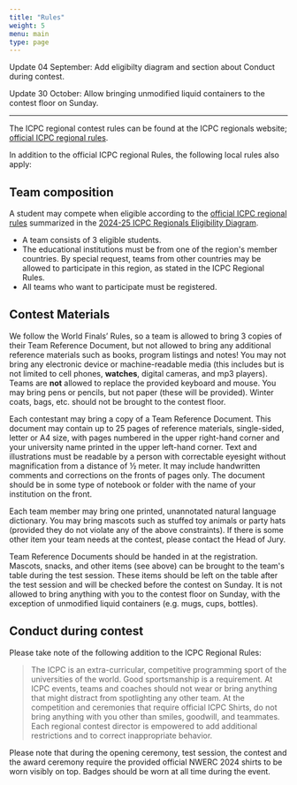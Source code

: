 ```yaml
---
title: "Rules"
weight: 5
menu: main
type: page
---
```

Update 04 September: Add eligibilty diagram and section about Conduct during contest.

Update 30 October: Allow bringing unmodified liquid containers to the contest floor on Sunday.

---

The ICPC regional contest rules can be found at the ICPC regionals website; [official ICPC regional rules](https://icpc.global/regionals/rules).

In addition to the official ICPC regional Rules, the following local rules also apply:

## Team composition
A student may compete when eligible according to the [official ICPC regional rules](https://icpc.global/regionals/rules) summarized in the [2024-25 ICPC Regionals Eligibility Diagram](https://drive.google.com/file/d/1cFXF7ZKNP72ZZrq3yVIrREdk-snse1aX/view).

* A team consists of 3 eligible students.
* The educational institutions must be from one of the region's member countries. By special request, teams from other countries may be allowed to participate in this region, as stated in the ICPC Regional Rules.
* All teams who want to participate must be registered.


## Contest Materials
We follow the World Finals’ Rules, so a team is allowed to bring 3 copies of their Team Reference Document, but not allowed
to bring any additional reference materials such as books, program listings and notes! You may not bring any electronic device
or machine-readable media (this includes but is not limited to cell phones, **watches**, digital cameras, and mp3 players).
Teams are **not** allowed to replace the provided keyboard and mouse.
You may bring pens or pencils, but not paper (these will be provided).
Winter coats, bags, etc. should not be brought to the contest floor.

Each contestant may bring a copy of a Team Reference Document. This document may contain up to 25 pages of reference materials,
single-sided, letter or A4 size, with pages numbered in the upper right-hand corner and your university name printed in the upper
left-hand corner. Text and illustrations must be readable by a person with correctable eyesight without magnification from a
distance of ½ meter. It may include handwritten comments and corrections on the fronts of pages only. The document should be
in some type of notebook or folder with the name of your institution on the front.

Each team member may bring one printed, unannotated natural language dictionary. You may bring mascots such as stuffed
toy animals or party hats (provided they do not violate any of the above constraints). If there is some other item your
team needs at the contest, please contact the Head of Jury.

Team Reference Documents should be handed in at the registration.
Mascots, snacks, and other items (see above) can be brought to the team's table during the test session.
These items should be left on the table after the test session and will be checked before the contest on Sunday.
It is not allowed to bring anything with you to the contest floor on Sunday, with the exception of unmodified liquid containers
(e.g. mugs, cups, bottles).

## Conduct during contest
Please take note of the following addition to the ICPC Regional Rules:
>The ICPC is an extra-curricular, competitive programming sport of the universities of the world.    Good sportsmanship is a requirement.  At ICPC events, teams and coaches should not wear or bring anything that might distract from spotlighting any other team.  At the competition and ceremonies that require official ICPC Shirts, do not bring anything with you other than smiles, goodwill, and teammates.  Each regional contest director is empowered to add additional restrictions and to correct inappropriate behavior.

Please note that during the opening ceremony, test session, the contest and the award ceremony require the provided official NWERC 2024 shirts to be worn visibly on top. Badges should be worn at all time during the event.
